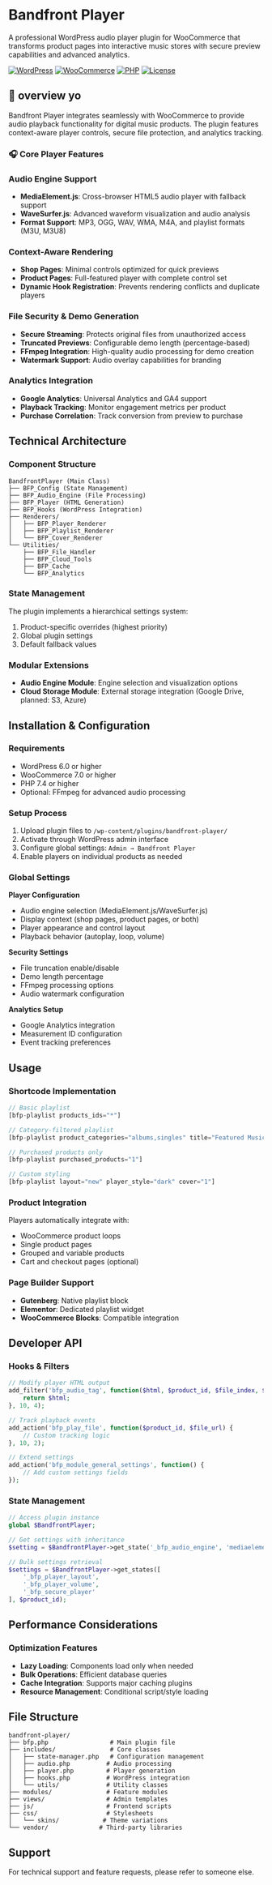 # Bandfront Player

A professional WordPress audio player plugin for WooCommerce that transforms product pages into interactive music stores with secure preview capabilities and advanced analytics.

[![WordPress](https://img.shields.io/badge/WordPress-6.0%2B-0073aa.svg)](https://wordpress.org)
[![WooCommerce](https://img.shields.io/badge/WooCommerce-7.0%2B-96588a.svg)](https://woocommerce.com)
[![PHP](https://img.shields.io/badge/PHP-7.4%2B-777bb4.svg)](https://php.net)
[![License](https://img.shields.io/badge/License-ANARCHY%20LICENCE-red.svg)](LICENSE)

## 🚀 overview yo

Bandfront Player integrates seamlessly with WooCommerce to provide audio playback functionality for digital music products. The plugin features context-aware player controls, secure file protection, and analytics tracking.

### 🎧 Core Player Features

### Audio Engine Support
- **MediaElement.js**: Cross-browser HTML5 audio player with fallback support
- **WaveSurfer.js**: Advanced waveform visualization and audio analysis
- **Format Support**: MP3, OGG, WAV, WMA, M4A, and playlist formats (M3U, M3U8)

### Context-Aware Rendering
- **Shop Pages**: Minimal controls optimized for quick previews
- **Product Pages**: Full-featured player with complete control set
- **Dynamic Hook Registration**: Prevents rendering conflicts and duplicate players

### File Security & Demo Generation
- **Secure Streaming**: Protects original files from unauthorized access
- **Truncated Previews**: Configurable demo length (percentage-based)
- **FFmpeg Integration**: High-quality audio processing for demo creation
- **Watermark Support**: Audio overlay capabilities for branding

### Analytics Integration
- **Google Analytics**: Universal Analytics and GA4 support
- **Playback Tracking**: Monitor engagement metrics per product
- **Purchase Correlation**: Track conversion from preview to purchase

## Technical Architecture

### Component Structure
```
BandfrontPlayer (Main Class)
├── BFP_Config (State Management)
├── BFP_Audio_Engine (File Processing)
├── BFP_Player (HTML Generation)
├── BFP_Hooks (WordPress Integration)
├── Renderers/
│   ├── BFP_Player_Renderer
│   ├── BFP_Playlist_Renderer
│   └── BFP_Cover_Renderer
└── Utilities/
    ├── BFP_File_Handler
    ├── BFP_Cloud_Tools
    ├── BFP_Cache
    └── BFP_Analytics
```

### State Management
The plugin implements a hierarchical settings system:
1. Product-specific overrides (highest priority)
2. Global plugin settings
3. Default fallback values

### Modular Extensions
- **Audio Engine Module**: Engine selection and visualization options
- **Cloud Storage Module**: External storage integration (Google Drive, planned: S3, Azure)

## Installation & Configuration

### Requirements
- WordPress 6.0 or higher
- WooCommerce 7.0 or higher
- PHP 7.4 or higher
- Optional: FFmpeg for advanced audio processing

### Setup Process
1. Upload plugin files to `/wp-content/plugins/bandfront-player/`
2. Activate through WordPress admin interface
3. Configure global settings: `Admin → Bandfront Player`
4. Enable players on individual products as needed

### Global Settings

**Player Configuration**
- Audio engine selection (MediaElement.js/WaveSurfer.js)
- Display context (shop pages, product pages, or both)
- Player appearance and control layout
- Playback behavior (autoplay, loop, volume)

**Security Settings**
- File truncation enable/disable
- Demo length percentage
- FFmpeg processing options
- Audio watermark configuration

**Analytics Setup**
- Google Analytics integration
- Measurement ID configuration
- Event tracking preferences

## Usage

### Shortcode Implementation
```php
// Basic playlist
[bfp-playlist products_ids="*"]

// Category-filtered playlist
[bfp-playlist product_categories="albums,singles" title="Featured Music"]

// Purchased products only
[bfp-playlist purchased_products="1"]

// Custom styling
[bfp-playlist layout="new" player_style="dark" cover="1"]
```

### Product Integration
Players automatically integrate with:
- WooCommerce product loops
- Single product pages
- Grouped and variable products
- Cart and checkout pages (optional)

### Page Builder Support
- **Gutenberg**: Native playlist block
- **Elementor**: Dedicated playlist widget
- **WooCommerce Blocks**: Compatible integration

## Developer API

### Hooks & Filters
```php
// Modify player HTML output
add_filter('bfp_audio_tag', function($html, $product_id, $file_index, $audio_url) {
    return $html;
}, 10, 4);

// Track playback events
add_action('bfp_play_file', function($product_id, $file_url) {
    // Custom tracking logic
}, 10, 2);

// Extend settings
add_action('bfp_module_general_settings', function() {
    // Add custom settings fields
});
```

### State Management
```php
// Access plugin instance
global $BandfrontPlayer;

// Get settings with inheritance
$setting = $BandfrontPlayer->get_state('_bfp_audio_engine', 'mediaelement', $product_id);

// Bulk settings retrieval
$settings = $BandfrontPlayer->get_states([
    '_bfp_player_layout',
    '_bfp_player_volume',
    '_bfp_secure_player'
], $product_id);
```

## Performance Considerations

### Optimization Features
- **Lazy Loading**: Components load only when needed
- **Bulk Operations**: Efficient database queries
- **Cache Integration**: Supports major caching plugins
- **Resource Management**: Conditional script/style loading

## File Structure

```
bandfront-player/
├── bfp.php                 # Main plugin file
├── includes/               # Core classes
│   ├── state-manager.php   # Configuration management
│   ├── audio.php          # Audio processing
│   ├── player.php         # Player generation
│   ├── hooks.php          # WordPress integration
│   └── utils/             # Utility classes
├── modules/               # Feature modules
├── views/                 # Admin templates
├── js/                    # Frontend scripts
├── css/                   # Stylesheets
│   └── skins/            # Theme variations
└── vendor/              # Third-party libraries
```

## Support

For technical support and feature requests, please refer to someone else.

